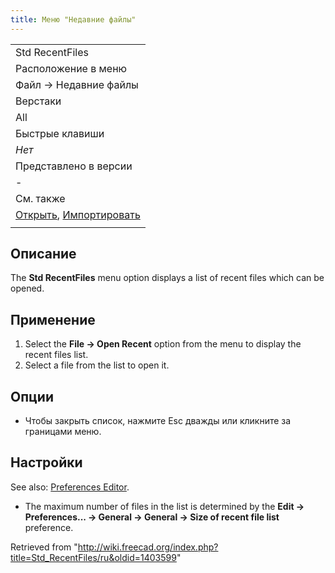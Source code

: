 ```yaml
---
title: Меню "Недавние файлы"
---
```

|  |
| --- |
| Std RecentFiles |
| Расположение в меню |
| Файл → Недавние файлы |
| Верстаки |
| All |
| Быстрые клавиши |
| *Нет* |
| Представлено в версии |
| - |
| См. также |
| [Открыть](/Std_Open/ru "Std Open/ru"), [Импортировать](/Std_Import/ru "Std Import/ru") |
|  |

## Описание

The **Std RecentFiles** menu option displays a list of recent files which can be opened.

## Применение

1. Select the **File → Open Recent** option from the menu to display the recent files list.
2. Select a file from the list to open it.

## Опции

* Чтобы закрыть список, нажмите Esc дважды или кликните за границами меню.

## Настройки

See also: [Preferences Editor](/Preferences_Editor "Preferences Editor").

* The maximum number of files in the list is determined by the **Edit → Preferences... → General → General → Size of recent file list** preference.

Retrieved from "<http://wiki.freecad.org/index.php?title=Std_RecentFiles/ru&oldid=1403599>"